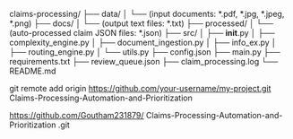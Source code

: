 claims-processing/
├── data/
│   └── (input documents: *.pdf, *.jpg, *.jpeg, *.png)
├── docs/
│   └── (output text files: *.txt)
├── processed/
│   └── (auto-processed claim JSON files: *.json)
├── src/
│   ├── __init__.py
│   ├── complexity_engine.py
│   ├── document_ingestion.py
│   ├── info_ex.py
│   ├── routing_engine.py
│   └── utils.py
├── config.json
├── main.py
├── requirements.txt
├── review_queue.json
├── claim_processing.log
└── README.md


git remote add origin https://github.com/your-username/my-project.git
Claims-Processing-Automation-and-Prioritization

https://github.com/Goutham231879/
Claims-Processing-Automation-and-Prioritization
.git
